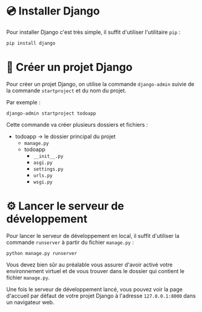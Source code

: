 # 💿 Installer Django

Pour installer Django c'est très simple, il suffit d'utiliser l'utilitaire `pip` :

```
pip install django
```

# 📖 Créer un projet Django

Pour créer un projet Django, on utilise la commande `django-admin` suivie de la commande `startproject` et du nom du projet.

Par exemple :  
```
django-admin startproject todoapp
``` 

Cette commande va créer plusieurs dossiers et fichiers :

- todoapp -> le dossier principal du projet
  - `manage.py`
  - todoapp
    - `__init__.py`
    - `asgi.py`
    - `settings.py`
    - `urls.py`
    - `wsgi.py`

# ⚙️ Lancer le serveur de développement

Pour lancer le serveur de développement en local, il suffit d'utiliser la commande `runserver` à partir du fichier `manage.py` :

```
python manage.py runserver
``` 

Vous devez bien sûr au préalable vous assurer d'avoir activé votre environnement virtuel et de vous trouver dans le dossier qui contient le fichier `manage.py`.

Une fois le serveur de développement lancé, vous pouvez voir la page d'accueil par défaut de votre projet Django à l'adresse `127.0.0.1:8000` dans un navigateur web.